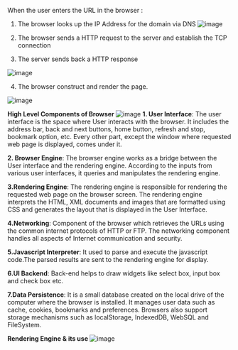 When the user enters the URL in the browser :
1) The browser looks up the IP Address for the domain via DNS
![image](https://user-images.githubusercontent.com/44059440/213633374-4d50f330-eb87-417c-a7e0-ee11c7dba3c2.png)

2) The browser sends a HTTP request to the server and establish the TCP connection
3) The server sends back a HTTP response

![image](https://user-images.githubusercontent.com/44059440/213633444-8c8ffbad-2d00-478a-b967-87ef2231e99d.png)

4) The browser construct and render the page.

![image](https://user-images.githubusercontent.com/44059440/213633515-4e10fdf8-ebf0-4620-b0c3-786a23ca5d86.png)

**High Level Components of Browser**
![image](https://user-images.githubusercontent.com/44059440/213633687-07ed6e91-e1a7-466f-8e1b-85edbc35298b.png)
**1. User Interface**:
The user interface is the space where User interacts with the browser. It includes the address bar, back and next buttons, home button, refresh and stop, bookmark option, etc. Every other part, except the window where requested web page is displayed, comes under it.

**2. Browser Engine**:
The browser engine works as a bridge between the User interface and the rendering engine. According to the inputs from various user interfaces, it queries and manipulates the rendering engine.

**3.Rendering Engine**:
The rendering engine is responsible for rendering the requested web page on the browser screen. The rendering engine interprets the HTML, XML documents and images that are formatted using CSS and generates the layout that is displayed in the User Interface. 

**4.Networking**:
Component of the browser which retrieves the URLs using the common internet protocols of HTTP or FTP. The networking component handles all aspects of Internet communication and security.

**5.Javascript Interpreter**:
It used to parse and execute the javascript code.The parsed results are sent to the rendering engine for display.

**6.UI Backend**:
Back-end helps to draw widgets like select box, input box and check box etc.

**7.Data Persistence**:
It is a small database created on the local drive of the computer where the browser is installed. It manages user data such as cache, cookies, bookmarks and preferences. Browsers also support storage mechanisms such as localStorage, IndexedDB, WebSQL and FileSystem.


**Rendering Engine & its use**
![image](https://user-images.githubusercontent.com/44059440/213633759-e3dab07f-c20f-4006-8dd1-4f4404a2d360.png)
